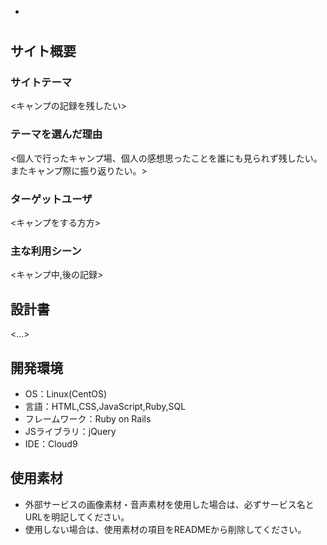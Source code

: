 * 
# <takibi>

## サイト概要
### サイトテーマ
<キャンプの記録を残したい>

### テーマを選んだ理由
<個人で行ったキャンプ場、個人の感想思ったことを誰にも見られず残したい。またキャンプ際に振り返りたい。>

### ターゲットユーザ
<キャンプをする方方>

### 主な利用シーン
<キャンプ中,後の記録>

## 設計書
<...>

## 開発環境
- OS：Linux(CentOS)
- 言語：HTML,CSS,JavaScript,Ruby,SQL
- フレームワーク：Ruby on Rails
- JSライブラリ：jQuery
- IDE：Cloud9

## 使用素材
- 外部サービスの画像素材・音声素材を使用した場合は、必ずサービス名とURLを明記してください。
- 使用しない場合は、使用素材の項目をREADMEから削除してください。
